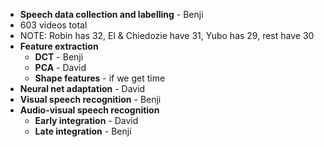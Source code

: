 - **Speech data collection and labelling** - Benji
-    603 videos total
-    NOTE: Robin has 32, El & Chiedozie have 31, Yubo has 29, rest have 30
- **Feature extraction**
    - **DCT** - Benji
    - **PCA** - David
    - **Shape features** - if we get time
- **Neural net adaptation** - David
- ************Visual speech recognition************ - Benji
- **************************Audio-visual speech recognition**************************
    - **Early integration** - David
    - **Late integration** - Benji
